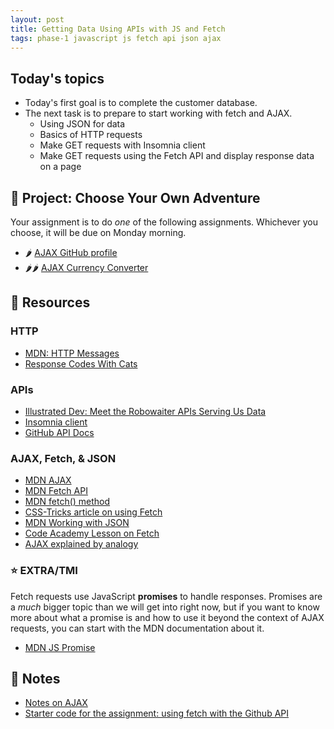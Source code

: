 ```yaml
---
layout: post
title: Getting Data Using APIs with JS and Fetch
tags: phase-1 javascript js fetch api json ajax
---
```


## Today's topics

- Today's first goal is to complete the customer database.
- The next task is to prepare to start working with fetch and AJAX.
    - Using JSON for data
    - Basics of HTTP requests
    - Make GET requests with Insomnia client
    - Make GET requests using the Fetch API and display response data on a page

## 🎯 Project: Choose Your Own Adventure

Your assignment is to do _one_ of the following assignments. Whichever you choose, it will be due on Monday morning.

- 🌶 [AJAX GitHub profile](https://classroom.github.com/a/TwznLlWw)
- 🌶🌶 [AJAX Currency Converter](https://classroom.github.com/a/HFS8gTsM)

## 🔖 Resources

### HTTP

- [MDN: HTTP Messages](https://developer.mozilla.org/en-US/docs/Web/HTTP/Messages)
- [Response Codes With Cats](https://http.cat/)

### APIs

- [Illustrated Dev: Meet the Robowaiter APIs Serving Us Data](https://maggieappleton.com/api)
- [Insomnia client](https://support.insomnia.rest/article/11-getting-started)
- [GitHub API Docs](https://developer.github.com/v3/)

### AJAX, Fetch, & JSON
- [MDN AJAX](https://developer.mozilla.org/en-US/docs/Web/Guide/AJAX)
- [MDN Fetch API](https://developer.mozilla.org/en-US/docs/Web/API/Fetch_API)
- [MDN fetch() method](https://developer.mozilla.org/en-US/docs/Web/API/WindowOrWorkerGlobalScope/fetch)
- [CSS-Tricks article on using Fetch](https://css-tricks.com/using-fetch/)
- [MDN Working with JSON](https://developer.mozilla.org/en-US/docs/Learn/JavaScript/Objects/JSON)
- [Code Academy Lesson on Fetch](https://www.codecademy.com/courses/learn-intermediate-javascript/lessons/js-requests-with-fetch-api/exercises/js-requests-with-fetch-api-intro)
- [AJAX explained by analogy](https://blog.codeanalogies.com/2018/01/15/ajax-basics-explained-by-working-at-a-fast-food-restaurant/)

### ⭐ EXTRA/TMI

Fetch requests use JavaScript **promises** to handle responses. Promises are a _much_ bigger topic than we will get into right now, but if you want to know more about what a promise is and how to use it beyond the context of AJAX requests, you can start with the MDN documentation about it.

- [MDN JS Promise](https://developer.mozilla.org/en-US/docs/Web/JavaScript/Reference/Global_Objects/Promise)

## 🦉 Notes

- [Notes on AJAX](https://github.com/Momentum-Team-13/notes/blob/main/js-ajax.md)
- [Starter code for the assignment: using fetch with the Github API](https://github.com/Momentum-Team-12/ajax-and-the-github-api-rlconley)
